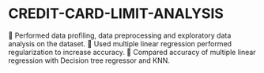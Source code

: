 # CREDIT-CARD-LIMIT-ANALYSIS
 Performed data profiling, data preprocessing and
exploratory data analysis on the dataset.
 Used multiple linear regression performed
regularization to increase accuracy.
 Compared accuracy of multiple linear regression
with Decision tree regressor and KNN.
